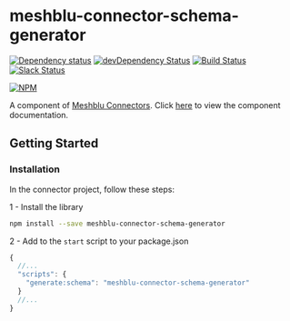 # meshblu-connector-schema-generator

[![Dependency status](http://img.shields.io/david/octoblu/meshblu-connector-schema-generator.svg?style=flat)](https://david-dm.org/octoblu/meshblu-connector-schema-generator)
[![devDependency Status](http://img.shields.io/david/dev/octoblu/meshblu-connector-schema-generator.svg?style=flat)](https://david-dm.org/octoblu/meshblu-connector-schema-generator#info=devDependencies)
[![Build Status](http://img.shields.io/travis/octoblu/meshblu-connector-schema-generator.svg?style=flat&branch=master)](https://travis-ci.org/octoblu/meshblu-connector-schema-generator)
[![Slack Status](http://community-slack.octoblu.com/badge.svg)](http://community-slack.octoblu.com)

[![NPM](https://nodei.co/npm/meshblu-connector-schema-generator.svg?style=flat)](https://npmjs.org/package/meshblu-connector-schema-generator)

A component of [Meshblu Connectors](https://meshblu-connectors.readme.io). Click [here](https://meshblu-connectors.readme.io/docs/schema-generator) to view the component documentation.

## Getting Started

### Installation

In the connector project, follow these steps:

1 - Install the library

```bash
npm install --save meshblu-connector-schema-generator
```

2 - Add to the `start` script to your package.json

```js
{
  //...
  "scripts": {
    "generate:schema": "meshblu-connector-schema-generator"
  }
  //...
}
```
